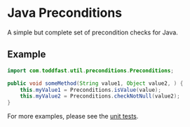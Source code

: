 Java Preconditions
==================

A simple but complete set of precondition checks for Java.

Example
--------

```java
import com.toddfast.util.preconditions.Preconditions;

public void someMethod(String value1, Object value2, ) {
    this.myValue1 = Preconditions.isValue(value);
    this.myValue2 = Preconditions.checkNotNull(value2);
}
```

For more examples, please see the [unit tests](https://github.com/toddfast/preconditions/blob/master/src/test/java/com/toddfast/util/preconditions/PreconditionsTest.java).
